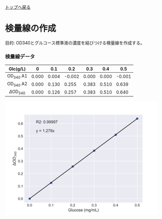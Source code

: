 [トップへ戻る](README.md)

# 検量線の作成

目的: OD340とグルコース標準液の濃度を結びつける検量線を作成する。

### 検量線データ

| Glc(g/L) | 0     | 0.1  | 0.2  | 0.3  | 0.4   | 0.5  |
|:---------------:|-------|-------|-------|-------|-------|-------|
|$\text{OD}_{340}$   A1        | 0.000 | 0.004| -0.002 | 0.000 | 0.000  | -0.001 |
| $\text{OD}_{340}$  A2                  | 0.000 | 0.130| 0.255| 0.383|0.510 | 0.639 |
| $\Delta \text{OD}_{340}$           | 0.000 | 0.126| 0.257| 0.383|0.510 | 0.640 |

![alt text](images/Glucose_01_std.png)

